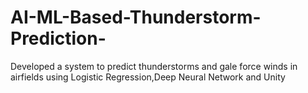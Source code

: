 # AI-ML-Based-Thunderstorm-Prediction-
Developed a system to predict thunderstorms and gale force winds in airfields using Logistic Regression,Deep Neural Network and Unity
